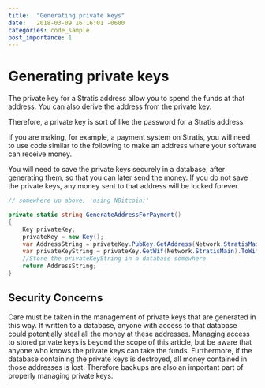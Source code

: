 ```yaml
---
title:  "Generating private keys"
date:   2018-03-09 16:16:01 -0600
categories: code_sample
post_importance: 1
---
```


# Generating private keys

The private key for a Stratis address allow you to spend the funds at that address. You can also derive the address from the private key.

Therefore, a private key is sort of like the password for a Stratis address.

If you are making, for example, a payment system on Stratis, you will need to use code similar to the following to make an address where your software can receive money.

You will need to save the private keys securely in a database, after generating them, so that you can later send the money. If you do not save the private keys, any money sent to that address will be locked forever.

```cs
// somewhere up above, 'using NBitcoin;'

private static string GenerateAddressForPayment()
{
    Key privateKey;
    privateKey = new Key();
    var AddressString = privateKey.PubKey.GetAddress(Network.StratisMain).ToString();
    var privateKeyString = privateKey.GetWif(Network.StratisMain).ToWif().ToString();
    //Store the privateKeyString in a database somewhere
    return AddressString;
}
```

## Security Concerns

Care must be taken in the management of private keys that are generated in this way. If written to a database, anyone with access to that database could potentially steal all the money at these addresses. Managing access to stored private keys is beyond the scope of this article, but be aware that anyone who knows the private keys can take the funds. Furthermore, if the database containing the private keys is destroyed, all money contained in those addresses is lost. Therefore backups are also an important part of properly managing private keys.